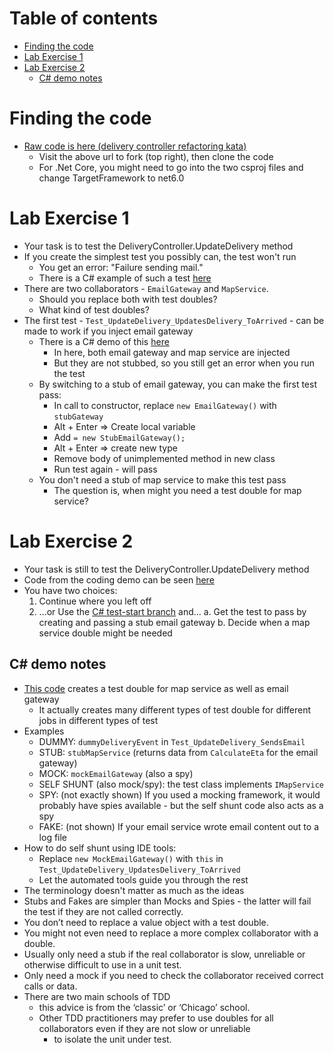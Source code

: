 # Table of contents

- [Finding the code](#finding-the-code)
- [Lab Exercise 1](#lab-exercise-1)
- [Lab Exercise 2](#lab-exercise-2)
  - [C# demo notes](#c-demo-notes)

# Finding the code

- [Raw code is here (delivery controller refactoring kata)](https://github.com/emilybache/DeliveryController-Refactoring-Kata)
  - Visit the above url to fork (top right), then clone the code
  - For .Net Core, you might need to go into the two csproj files and change TargetFramework to net6.0

# Lab Exercise 1

- Your task is to test the DeliveryController.UpdateDelivery method
- If you create the simplest test you possibly can, the test won't run
  - You get an error: "Failure sending mail."
  - There is a C# example of such a test [here](https://github.com/claresudbery/DeliveryController-Refactoring-Kata/tree/first-failing-test)
- There are two collaborators - `EmailGateway` and `MapService`. 
  - Should you replace both with test doubles? 
  - What kind of test doubles?
- The first test - `Test_UpdateDelivery_UpdatesDelivery_ToArrived` - can be made to work if you inject email gateway
  - There is a C# demo of this [here](https://github.com/claresudbery/DeliveryController-Refactoring-Kata/tree/test-start)
    - In here, both email gateway and map service are injected
    - But they are not stubbed, so you still get an error when you run the test
  - By switching to a stub of email gateway, you can make the first test pass: 
      - In call to constructor, replace `new EmailGateway()` with `stubGateway`
      - Alt + Enter => Create local variable
      - Add `= new StubEmailGateway();`
      - Alt + Enter => create new type
      - Remove body of unimplemented method in new class
      - Run test again - will pass
  - You don't need a stub of map service to make this test pass
      - The question is, when might you need a test double for map service?

# Lab Exercise 2

- Your task is still to test the DeliveryController.UpdateDelivery method
- Code from the coding demo can be seen [here](https://github.com/claresudbery/DeliveryController-Refactoring-Kata/blob/bootcamp-scratch)
- You have two choices:
  1. Continue where you left off
  2. ...or Use the [C# test-start branch](https://github.com/claresudbery/DeliveryController-Refactoring-Kata/tree/test-start) and...
    a. Get the test to pass by creating and passing a stub email gateway
    b. Decide when a map service double might be needed 

## C# demo notes

- [This code](https://github.com/claresudbery/DeliveryController-Refactoring-Kata/blob/bootcamp-scratch) creates a test double for map service as well as email gateway
    - It actually creates many different types of test double for different jobs in different types of test
- Examples
    - DUMMY: `dummyDeliveryEvent` in `Test_UpdateDelivery_SendsEmail`
    - STUB: `stubMapService` (returns data from `CalculateEta` for the email gateway)
    - MOCK: `mockEmailGateway` (also a spy)
    - SELF SHUNT (also mock/spy): the test class implements `IMapService`
    - SPY: (not exactly shown) If you used a mocking framework, it would probably have spies available - but the self shunt code also acts as a spy
    - FAKE: (not shown) If your email service wrote email content out to a log file
- How to do self shunt using IDE tools:
    - Replace `new MockEmailGateway()` with `this` in `Test_UpdateDelivery_UpdatesDelivery_ToArrived`
    - Let the automated tools guide you through the rest 
- The terminology doesn't matter as much as the ideas
- Stubs and Fakes are simpler than Mocks and Spies - the latter will fail the test if they are not called correctly.
- You don’t need to replace a value object with a test double.
- You might not even need to replace a more complex collaborator with a double. 
- Usually only need a stub if the real collaborator is slow, unreliable or otherwise difficult to use in a unit test. 
- Only need a mock if you need to check the collaborator received correct calls or data.
- There are two main schools of TDD 
    - this advice is from the ‘classic’ or ‘Chicago’ school. 
    - Other TDD practitioners may prefer to use doubles for all collaborators even if they are not slow or unreliable
        - to isolate the unit under test.

